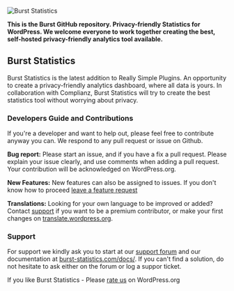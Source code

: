 ![Burst Statistics](https://burst-statistics.com/wp-content/uploads/2022/01/banner-1544x500-1.png)

**This is the Burst GitHub repository. Privacy-friendly Statistics for WordPress. We welcome everyone to work together creating the best, self-hosted privacy-friendly analytics tool available.**

## Burst Statistics

Burst Statistics is the latest addition to Really Simple Plugins. An opportunity to create a privacy-friendly analytics dashboard, where all data is yours. In collaboration with Complianz, Burst Statistics will try to create the best statistics tool without worrying about privacy.

### Developers Guide and Contributions

If you're a developer and want to help out, please feel free to contribute anyway you can. We respond to any pull request or issue on Github.

**Bug report:** Please start an issue, and if you have a fix a pull request. Please explain your issue clearly, and use comments when adding a pull request. Your contribution will be acknowledged on WordPress.org.

**New Features:** New features can also be assigned to issues. If you don't know how to proceed [leave a feature request](https://burst-statistics.com/feature-requests/)

**Translations:** Looking for your own language to be improved or added? Contact [support](https://burst-statistics.com/#contact) if you want to be a premium contributor, or make your first changes on [translate.wordpress.org](https://translate.wordpress.org/projects/wp-plugins/burst-statistics/).

### Support

For support we kindly ask you to start at our [support forum](https://wordpress.org/support/plugin/burst-statistics/) and our documentation at [burst-statistics.com/docs/](https://burst-statistics.com/docs). If you can't find a solution, do not hesitate to ask either on the forum or log a suppor ticket.

If you like Burst Statistics - Please [rate us](https://wordpress.org/support/plugin/burst-statistics/reviews/) on WordPress.org
